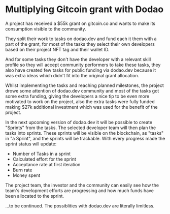 # Multiplying Gitcoin grant with Dodao

A project has received a $55k grant on gitcoin.co and wants to make its consumption visible to the community.

They split their work to tasks on dodao.dev and fund each it them with a part of the grant, for most of the tasks they select their own developers based on their project NFT tag and their wallet ID.

And for some tasks they don't have the developer with a relevant skill profile so they will accept community performers to take these tasks, they also have created few tasks for public funding via dodao.dev because it was extra ideas which didn't fit into the original grant allocation.

Whilst implementing the tasks and reaching planned milestones, the project drowe some attention of dodao.dev community and most of the tasks got some extra funding, giving the developers a nice tip to be even more motivated to work on the project, also the extra tasks were fully funded making $27k additional investment which was used for the benefit of the project.

In the next upcoming version of dodao.dev it will be possible to create "Sprints" from the tasks. The selected developer team will then plan the tasks into sprints. These sprints will be visible on the blockchain, as "tasks" in "a Sprint", and the sprints will be trackable. With every progress made the sprint status will update:

- Number of Tasks in a sprint
- Calculated effort for the sprint
- Acceptance rate at first iteration
- Burn rate
- Money spent

The project team, the investor and the community can easily see how the team's development efforts are progressing and how much funds have been allocated to the sprint.

...to be continued. The possiblities with dodao.dev are literally limitless.

